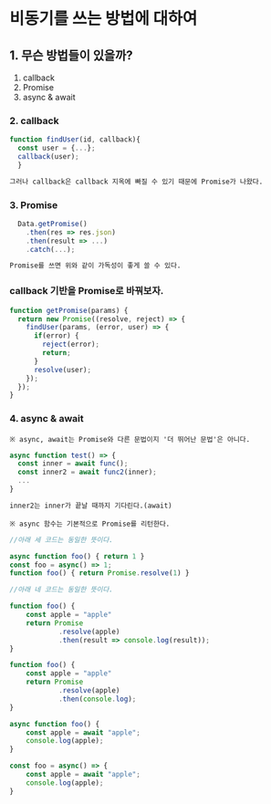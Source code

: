 # 비동기를 쓰는 방법에 대하여

## 1. 무슨 방법들이 있을까?
1. callback
2. Promise
3. async & await

### 2. callback

```javascript
function findUser(id, callback){
  const user = {...};
  callback(user);
  }
```

```txt
그러나 callback은 callback 지옥에 빠질 수 있기 때문에 Promise가 나왔다.
```

### 3. Promise

```javascript
  Data.getPromise()
    .then(res => res.json)
    .then(result => ...)
    .catch(...);
```

```txt
Promise를 쓰면 위와 같이 가독성이 좋게 쓸 수 있다.
```

### callback 기반을 Promise로 바꿔보자.

```javascript
function getPromise(params) {
  return new Promise((resolve, reject) => {
    findUser(params, (error, user) => {
      if(error) {
        reject(error);
        return;
      }
      resolve(user);
    });
  });
}
```

### 4. async & await

    ※ async, await는 Promise와 다른 문법이지 '더 뛰어난 문법'은 아니다.

```javascript
async function test() => {
  const inner = await func();
  const inner2 = await func2(inner);
  ...
}
```

```txt
inner2는 inner가 끝날 때까지 기다린다.(await)
```

    ※ async 함수는 기본적으로 Promise를 리턴한다.
    
```javascript
//아래 세 코드는 동일한 뜻이다.

async function foo() { return 1 }
const foo = async() => 1;
function foo() { return Promise.resolve(1) }

//아래 네 코드는 동일한 뜻이다.

function foo() {
    const apple = "apple"
    return Promise
            .resolve(apple)
            .then(result => console.log(result));
}

function foo() {
    const apple = "apple"
    return Promise
            .resolve(apple)
            .then(console.log);
}

async function foo() {
    const apple = await "apple";
    console.log(apple);
}

const foo = async() => {
    const apple = await "apple";
    console.log(apple);
}
```
